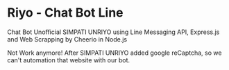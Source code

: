 # Riyo - Chat Bot Line
Chat Bot Unofficial SIMPATI UNRIYO using Line Messaging API, Express.js and Web Scrapping by Cheerio in Node.js

Not Work anymore!
After SIMPATI UNRIYO added google reCaptcha, so we can't automation that website with our bot.
